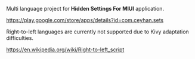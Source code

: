 Multi language project for **Hidden Settings For MIUI** application.

https://play.google.com/store/apps/details?id=com.ceyhan.sets

Right-to-left languages are currently not supported due to Kivy adaptation difficulties.

https://en.wikipedia.org/wiki/Right-to-left_script
